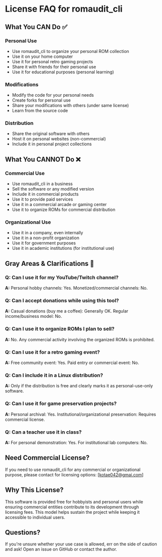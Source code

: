 # License FAQ for romaudit_cli

## What You CAN Do ✅

### Personal Use
- Use romaudit_cli to organize your personal ROM collection
- Use it on your home computer
- Use it for personal retro gaming projects
- Share it with friends for their personal use
- Use it for educational purposes (personal learning)

### Modifications
- Modify the code for your personal needs
- Create forks for personal use
- Share your modifications with others (under same license)
- Learn from the source code

### Distribution
- Share the original software with others
- Host it on personal websites (non-commercial)
- Include it in personal project collections

## What You CANNOT Do ❌

### Commercial Use
- Use romaudit_cli in a business
- Sell the software or any modified version
- Include it in commercial products
- Use it to provide paid services
- Use it in a commercial arcade or gaming center
- Use it to organize ROMs for commercial distribution

### Organizational Use
- Use it in a company, even internally
- Use it in a non-profit organization
- Use it for government purposes
- Use it in academic institutions (for institutional use)

## Gray Areas & Clarifications 🤔

### Q: Can I use it for my YouTube/Twitch channel?
**A:** Personal hobby channels: Yes. Monetized/commercial channels: No.

### Q: Can I accept donations while using this tool?
**A:** Casual donations (buy me a coffee): Generally OK. Regular income/business model: No.

### Q: Can I use it to organize ROMs I plan to sell?
**A:** No. Any commercial activity involving the organized ROMs is prohibited.

### Q: Can I use it for a retro gaming event?
**A:** Free community event: Yes. Paid entry or commercial event: No.

### Q: Can I include it in a Linux distribution?
**A:** Only if the distribution is free and clearly marks it as personal-use-only software.

### Q: Can I use it for game preservation projects?
**A:** Personal archival: Yes. Institutional/organizational preservation: Requires commercial license.

### Q: Can a teacher use it in class?
**A:** For personal demonstration: Yes. For institutional lab computers: No.

## Need Commercial License?

If you need to use romaudit_cli for any commercial or organizational purpose, please contact for licensing options: [kotae042@gmai.com]

## Why This License?

This software is provided free for hobbyists and personal users while ensuring commercial entities contribute to its development through licensing fees. This model helps sustain the project while keeping it accessible to individual users.

## Questions?

If you're unsure whether your use case is allowed, err on the side of caution and ask! Open an issue on GitHub or contact the author.